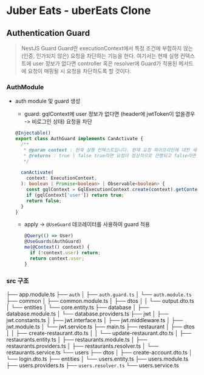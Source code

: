 # Juber Eats - uberEats Clone
## Authentication Guard

> NestJS Guard 
> Guard란 executionContext에서 특정 조건에 부합하지 않는(인증, 인가되지 않은) 요청을 차단하는 기능을 한다. 여기서는 현재 실행 컨텍스트에 user 정보가 없다면 controller 혹은 resolver에 Guard가 적용된 메서드에 요청이 매핑될 시 요청을 차단하도록 할 것이다.

### AuthModule

- auth module 및 guard 생성

	- guard: gqlContext에 user 정보가 없다면 (header에 jwtToken이 없을경우 -> 비로그인 상태) 요청을 차단

	```typescript
	@Injectable()
	export class AuthGuard implements CanActivate {
	  /**
	   * @param context : 현재 실행 컨텍스트입니다. 현재 요청 파이프라인에 대한 세부 정보에 대한 액세스를 제공합니다.
	   * @returns : true | false true라면 요청이 정상적으로 진행되고 false라면 요청이 차단된다.
	   */
	    
	  canActivate(
	    context: ExecutionContext,
	  ): boolean | Promise<boolean> | Observable<boolean> {
	    const gqlContext = GqlExecutionContext.create(context).getContext();
	    if (gqlContext['user']) return true;
	    return false;
	  }
	}
	```

	- apply -> `@UseGuard` 데코레이터를 사용하여 guard 적용

		```typescript
		@Query(() => User)
		@UseGuards(AuthGuard)
		me(@Context() context) {
		  if (!context.user) return;
		  return context.user;
		}
		```

### src 구조

├── app.module.ts
├── `auth`
│   ├── `auth.guard.ts`
│   └── `auth.module.ts`
├── common
│   ├── common.module.ts
│   ├── dtos
│   │   └── output.dto.ts
│   └── entities
│       └── core.entity.ts
├── database
│   ├── database.module.ts
│   └── database.providers.ts
├── jwt
│   ├── jwt.constants.ts
│   ├── jwt.interface.ts
│   ├── jwt.middleware.ts
│   ├── jwt.module.ts
│   └── jwt.service.ts
├── main.ts
├── restaurant
│   ├── dtos
│   │   ├── create-restaurant.dto.ts
│   │   └── update-restaurant.dto.ts
│   ├── restaurants.entity.ts
│   ├── restaurants.module.ts
│   ├── restaurants.providers.ts
│   ├── restaurants.resolver.ts
│   └── restaurants.service.ts
└── users
    ├── dtos
    │   ├── create-account.dto.ts
    │   └── login.dto.ts
    ├── entities
    │   └── users.entity.ts
    ├── users.module.ts
    ├── users.providers.ts
    ├── `users.resolver.ts`
    └── users.service.ts
